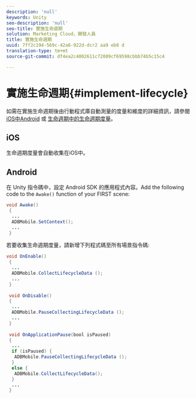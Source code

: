 ```yaml
---
description: 'null'
keywords: Unity
seo-description: 'null'
seo-title: 實施生命週期
solution: Marketing Cloud，開發人員
title: 實施生命週期
uuid: 7ff2c194-569c-42a6-922d-dcr2 aa9 eb8 d
translation-type: tm+mt
source-git-commit: df4ea2c4002611c72009cf69598cbbb74b5c15c4

---
```



# 實施生命週期{#implement-lifecycle}

如需在實施生命週期後由行動程式庫自動測量的度量和維度的詳細資訊，請參閱 [iOS中Android](/help/android/metrics.md) 或 [生命週期中的生命週期度量](/help/ios/metrics.md)。

## iOS

生命週期度量會自動收集在iOS中。

## Android

在 Unity 指令碼中，設定 Android SDK 的應用程式內容。Add the following code to the `Awake()` function of your FIRST scene:

```java
void Awake()
 {
  ...
  ADBMobile.SetContext();
  ...
 }
```

若要收集生命週期度量，請新增下列程式碼至所有場景指令碼:

```java
void OnEnable()
 {
  ...
  ADBMobile.CollectLifecycleData (); 
  ...
 }
 
 void OnDisable()
 {
  ...
  ADBMobile.PauseCollectingLifecycleData (); 
  ...
 }
  
 void OnApplicationPause(bool isPaused) 
 {
  ...
  if (isPaused) {
   ADBMobile.PauseCollectingLifecycleData (); 
  }  
  else {
   ADBMobile.CollectLifecycleData(); 
  }
  ...
 }
```

